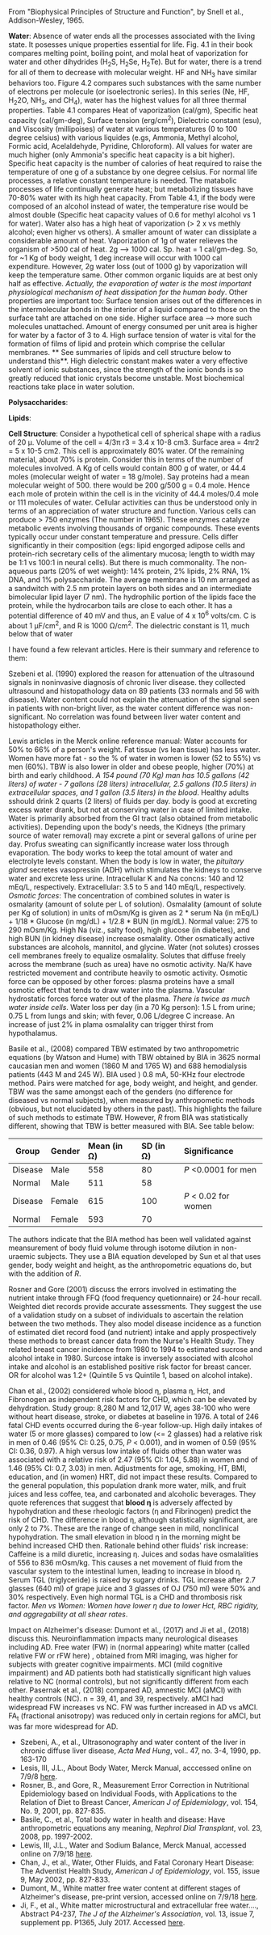 From "Biophysical Principles of Structure and Function", by Snell et al., Addison-Wesley, 1965.

**Water**: Absence of water ends all the processes associated with the living state. It posesses unique properties essential for life. Fig. 4.1 in their book compares melting point, boiling point, and molal heat of vaporization for water and other dihydrides (H<sub>2</sub>S, H<sub>2</sub>Se, H<sub>2</sub>Te). But for water, there is a trend for all of them to decrease with molecular weight. HF and NH<sub>3</sub> have similar behaviors too. Figure 4.2 compares such substances with the same number of electrons per molecule (or isoelectronic series). In this series (Ne, HF, H<sub>2</sub>2O, NH<sub>3</sub>, and CH<sub>4</sub>), water has the highest values for all three thermal properties. Table 4.1 compares Heat of vaporization (cal/gm), Specific heat capacity (cal/gm-deg), Surface tension (erg/cm<sup>2</sup>), Dielectric constant (esu), and Viscosity (millipoises) of water at various temperatures (0 to 100 degree celsius) with various liquides (e.gs, Ammonia, Methyl alcohol, Formic acid, Acelaldehyde, Pyridine, Chloroform). All values for water are much higher (only Ammonia's specific heat capacity is a bit higher). Specific heat capacity is the number of calories of heat required to raise the temperature of one g of a substance by one degree celsius. For normal life processes, a relative constant temperature is needed. The matabolic processes of life continually generate heat; but metabolizing tissues have 70-80% water with its high heat capacity. From Table 4.1, if the body were composed of an alcohol instead of water, the temperature rise would be almost double (Specific heat capacity values of 0.6 for methyl alcohol vs 1 for water). Water also has a high heat of vaporization (> 2 x vs methly alcohol; even higher vs others). A smaller amount of water can dissiplate a considerable amount of heat. Vaporization of 1g of water relieves the organism of >500 cal of heat.  2g --> 1000 cal. Sp. heat = 1 cal/gm-deg. So, for ~1 Kg  of body weight,  1 deg increase will occur with 1000 cal expenditure. However, 2g water loss (out of 1000 g) by vaporization will keep the temperature same. Other common organic liquids are at best only half as effective. *Actually, the evaporation of water is the most important physiological mechanism of heat dissipation for the human body*. Other properties are important too: Surface tension arises out of the differences in the intermolecular bonds in the interior of a liquid compared to those on the surface taht are attached on one side. Higher surface area --> more such molecules unattached. Amount of energy consumed per unit area is higher for water by  a factor of  3 to 4. High surface tension of water is vital for the formation of films of lipid and protein which comprise the cellular membranes. ** See summaries of lipids and cell structure below to understand this**. High dielectric constant makes water a very effective solvent of ionic substances, since the strength of the ionic bonds is so greatly reduced that ionic crystals become unstable. Most biochemical reactions take place in water solution. 

**Polysaccharides**:

**Lipids**:

**Cell Structure**: Consider a hypothetical cell of spherical shape with a radius of 20 μ. Volume of the cell = 4/3π r3 = 3.4 x 10-8 cm3. Surface area = 4πr2 = 5 x 10-5 cm2. This cell is approximately 80% water. Of the remaining material, about 70% is protein. Consider this in terms of the number of molecules involved. A Kg of cells would contain 800 g of water, or 44.4 moles (molecular weight of water = 18 g/mole). Say proteins had a mean molecular weight of 500. there would be 200 g/500 g = 0.4 mole. Hence each mole of protein within the cell is in the vicinity of 44.4 moles/0.4 mole or 111 molecules of water. Cellular activities can thus be understood only in terms of an appreciation of water structure and function. Various cells can produce > 750 enzymes (The number in 1965). These enzymes catalyze metabolic events involving thousands of organic compounds. These events typically occur under constant temperature and pressure.  Cells differ significantly in their composition (egs: lipid engorged adipose cells and protein-rich secretary cells of the alimentary mucosa; length to width may be 1:1 vs 100:1 in neural cells). But there is much commonality. The non-aqueous parts (20% of wet weight): 14% protein, 2% lipids, 2% RNA, 1% DNA, and 1% polysaccharide. The average membrane is 10 nm arranged as a sandwitch with 2.5 nm protein layers on both sides and an intermediate bimolecular lipid layer (7 nm). The hydrophilic portion of the lipids face the protein, while the hydrocarbon tails are close to each other. It has a potential difference of 40 mV and thus, an E value of 4 x 10<sup>6</sup> volts/cm. C is about 1 µF/cm<sup>2</sup>, and R is 1000 Ω/cm<sup>2</sup>. The dielectric constant is 11, much below that of water 

I have found a few relevant articles. Here is their summary and reference to them:

Szebeni et al. (1990) explored the reason for attenuation of the ultrasound signals in noninvasive diagnosis of chronic liver disease. they collected ultrasound and histopathology data on 89 patients (33 normals and 56 with disease). Water content could not explain the attenuation of the signal seen in patients with non-bright liver, as the water content difference was non-significant. No correlation was found between liver water content and histopathology either. 

Lewis articles in the Merck online reference manual: Water accounts for 50% to 66% of a person's weight. Fat tissue (vs lean tissue) has less water. Women have more fat - so the % of water in women is lower (52 to 55%) vs men (60%). TBW is also lower in older and obese people, higher (70%) at birth and early childhood. *A 154 pound (70 Kg) man has 10.5 gallons (42 liters) of water - 7 gallons (28 liters) intracellular, 2.5 gallons (10.5 liters) in extracellular spaces, and 1 gallon (3.5 liters) in the blood*. Healthy adults sshould drink 2 quarts (2 liters) of fluids per day. body is good at excreting excess water drank, but not at conserving water in case of limited intake. Water is primarily absorbed from the GI tract (also obtained from metabolic activities). Depending upon the body's needs, the Kidneys (the primary source of water removal) may excrete a pint or several gallons of urine per day. Profus sweating can significantly increase water loss through evaporation. The body works to keep the total amount of water and electrolyte levels constant. When the body is low in water, the *pituitary gland* secretes vasopressin (ADH) which stimulates the kidneys to conserve water and excrete less urine. Intracellular K and Na concns: 140 and 12 mEq/L, respectively. Extracellular: 3.5 to 5 and 140 mEq/L, respectively. *Osmotic forces*: The concentration of combined solutes in water is osmalarity (amount of solute per L of solution). Osmalality (amount of solute per Kg of solution) in units of mOsm/Kg is given as 2 * serum Na (in mEq/L) + 1/18 * Glucose (in mg/dL) + 1/2.8 * BUN (in mg/dL). Normal value: 275 to 290 mOsm/Kg. High Na (viz., salty food), high glucose (in diabetes), and high BUN (in kidney disease) increase osmalality.  Other osmatically active substances are alcohols, mannitol, and glycine. Water (not solutes) crosses cell membranes freely to equalize osmalality. Solutes that diffuse freely across the membrane (such as urea) have no osmotic activity. Na/K have restricted movement and contribute heavily to osmotic activity. Osmotic force can be opposed by other forces: plasma proteins have a small osmotic effect that tends to draw water into the plasma. Vascular hydrostatic forces force water out of the plasma. *There is twice as much water inside cells*. Water loss per day (in a 70 Kg person): 1.5 L from urine; 0.75 L from lungs and skin; with fever, 0.06 L/degree C increase. An increase of just 2% in plama osmalality can trigger thirst from hypothalamus.  

Basile et al., (2008) compared TBW estimated by two anthropometric equations (by Watson and Hume) with TBW obtained by BIA in 3625 normal caucasian men and women (1860 M and 1765 W) and 688 hemodialysis patients (443 M and 245 W). BIA used ) 0.8 mA, 50-KHz four electrode method. Pairs were matched for age, body weight, and height, and gender. TBW was the same amongst each of the genders (no difference for diseased vs normal subjects), when measured by anthropometic methods (obvious, but not elucidated by others in the past). This highlights the failure of such methods to estimate TBW. However, *R* from BIA was statistically different, showing that TBW is better measured with BIA. See table below:


| Group  | Gender   | Mean (in Ω) | SD (in Ω) | Significance  |
|--------|:---------|:-----------|:----------|:--------------|
| Disease| Male | 558 |80 | *P* <0.0001 for men|
| Normal | Male | 511| 58 | |
|Disease | Female| 615|100| *P* < 0.02 for women|
| Normal | Female| 593| 70|  |

The authors indicate that the BIA method has been well validated against meansurement of body fluid volume through isotome dilution in non-uraemic subjects. They use a BIA equation developed by Sun et al that uses gender, body weight and height, as the anthropometric equations do, but with the addition of *R*. 

Rosner and Gore (2001) discuss the errors involved in estimating the nutrient intake through FFQ (food frequency quetionnaire) or 24-hour recall. Weighted diet records  provide accurate assessments. They suggest the use of a validation study on a subset of individuals to ascertain the relation between the two methods. They also model disease incidence as a function of estimated diet record food (and nutrient) intake and apply prospectively these methods to breast cancer data from the Nurse's Health Study. They related breast cancer incidence from 1980 to 1994 to estimated sucrose and alcohol intake in 1980. Surcose intake is inversely associated with alcohol intake and alcohol is an established positive risk factor for breast cancer. OR for alcohol was 1.2+ (Quintile 5 vs Quintile 1, based on alcohol intake). 

Chan et al., (2002) considered whole blood η, plasma η, Hct, and Fibronogen as independent risk factors for CHD, which can be elevated by dehydration. Study group: 8,280 M and 12,017 W, ages 38-100 who were without heart disease, stroke, or diabetes at baseline in 1976. A total of 246 fatal CHD events occurred during the 6-year follow-up. High daily intakes of water (5 or more glasses) compared to low (<= 2 glasses) had a relative risk in men of 0.46 (95% CI: 0.25, 0.75, *P* < 0.001), and in women of 0.59 (95% CI: 0.36, 0.97). A high versus low intake of fluids other than water was associated with a relative risk of 2.47 (95% CI: 1.04, 5.88) in women and of 1.46 (95% CI: 0.7, 3.03) in men.  Adjustments for age, smoking, HT, BMI, education, and (in women) HRT, did not impact these results. Compared to the general population, this population drank more water, milk, and fruit juices and less coffee, tea, and carbonated and alcoholic beverages. They quote references that suggest that **blood η** is adversely affected by hypohydration and these rheologic factors  (η and Fibrinogen) predict the risk of CHD. The difference in blood η, although statistically significant, are only 2 to 7%. These are the range of change seen in mild, nonclinical hypohydration. The small elevation in blood η in the morning might be behind increased CHD then. Rationale behind other fluids' risk increase: Caffeine is a mild diuretic, increasing η. Juices and sodas have osmalalities of 556 to 836 mOsm/kg. This causes a net movement of fluid from the vascular system to the intestinal lumen, leading to increase in blood η. Serum TGL (triglyceride) is raised by sugary drinks. TGL increase after 2.7 glasses (640 ml) of grape juice and 3 glasses of OJ (750 ml) were 50% and 30% respectively. Even high normal TGL is a CHD  and thrombosis risk factor. *Men vs Women: Women have lower η due to lower Hct, RBC rigidity, and aggregability at all shear rates*.  

Impact on Alzheimer's disease: Dumont et al., (2017) and Ji et al., (2018) discuss this. Neuroinflammation impacts many neurological diseases including AD. Free water (FW) in (normal appearing) white matter (called relative FW or rFW here) , obtained from MRI imaging, was higher for subjects with greater cognitive impairments. MCI (mild cognitive impairment) and AD patients both had statistically significant high values relative to NC (normal controls), but not significantly different from each other. Pasernak et al., (2018) compared AD, amnestic MCI (aMCI) with healthy controls (NC). n = 39, 41, and 39, respectively. aMCI had widespread FW increases vs NC. FW was further increased in AD vs aMCI. FA<sub>t</sub> (fractional anisotropy) was reduced only in certain regions for aMCI, but was far more widespread for AD. 

* Szebeni, A., et al., Ultrasonography and water content of the liver in chronic diffuse liver
disease, *Acta Med Hung*, vol.. 47, no. 3-4, 1990, pp. 163-170
* Lesis, III,  J.L., About Body Water, Merck Manual, acccessed online on 7/9/8 [here](https://www.merckmanuals.com/home/hormonal-and-metabolic-disorders/water-balance/about-body-water).
* Rosner, B., and Gore, R., Measurement Error Correction in Nutritional Epidemiology based on Individual Foods, with Applications to the Relation of Diet to Breast Cancer, *American J of Epidemiology*, vol. 154, No. 9, 2001, pp. 827-835.
* Basile, C., et al., Total body water in health and disease: Have anthropometric equations any meaning, *Nephrol Dial Transplant*, vol. 23, 2008, pp. 1997-2002.
* Lewis, III, J.L., Water and Sodium Balance, Merck Manual, accessed online on 7/9/18 [here](https://www.merckmanuals.com/professional/endocrine-and-metabolic-disorders/fluid-metabolism/water-and-sodium-balance).
* Chan, J., et al., Water, Other Fluids, and Fatal Coronary Heart Disease: The Adventist Health Study, *American J of Epidemiology*, vol. 155, issue 9, May 2002, pp. 827-833.
* Dumont, M., White matter free water content at different stages of Alzheimer's disease, pre-print version, accessed online on 7/9/18 [here](http://scil.dinf.usherbrooke.ca/wp-content/papers/dumont-etal-ismrm18.pdf).
* Ji, F., et al., White matter microstructural and extracellular free water...., Abstract P4-237, *The J of the Alzheimer's Association*, vol. 13, issue 7, supplement pp. P1365, July 2017. Accessed [here](https://www.alzheimersanddementia.com/article/S1552-5260(17)32340-3/fulltext). 

